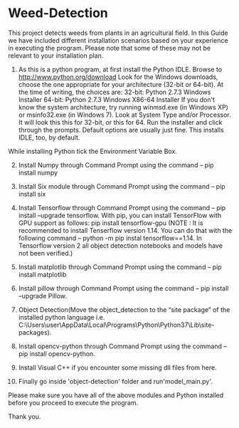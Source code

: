 # Weed-Detection
This project detects weeds from plants in an agricultural field.
In this Guide we have included different installation scenarios based on your experience in executing the program. 
Please note that some of these may not be relevant to your installation plan.

1. As this is a python program, at first install the Python IDLE. 
    Browse to http://www.python.org/download
    Look for the Windows downloads, choose the one appropriate for your architecture (32-bit or 64-bit). 
At the time of writing, the choices are:
        32-bit: Python 2.7.3 Windows Installer
        64-bit: Python 2.7.3 Windows X86-64 Installer
    If you don't know the system architecture, try running winmsd.exe (in Windows XP) or msinfo32.exe (in Windows 7). Look at System Type and/or Processor. It will look this this for 32-bit, or this  	for 64.
    Run the installer and click through the prompts. Default options are usually just fine. This installs IDLE, too, by default.

While installing Python tick the Environment Variable Box.

2. Install Numpy through Command Prompt using the command – pip install numpy

3. Install Six module through Command Prompt using the command – pip install six

4.  Install Tensorflow through Command Prompt using the command –
pip install –upgrade tensorflow.
      With pip, you can install TensorFlow with GPU support as follows: pip install tensorflow-gpu
(NOTE : It is recommended to install Tenserflow version 1.14. You can do that with the following command – python -m pip instal tensorflow==1.14. In Tensorflow version 2 all object detection notebooks and models have not been verified.)
	

5. Install matplotlib through Command Prompt using the command – pip install matplotlib

6. Install pillow through Command Prompt using the command – pip install –upgrade Pillow.

7. Object Detection(Move the object_detection to the “site package” of the installed python language i.e. C:\Users\user\AppData\Local\Programs\Python\Python37\Lib\site-packages).

8. Install opencv-python through Command Prompt using the command – pip install opencv-python.

9. Install Visual C++ if you encounter some missing dll files from here.

10. Finally go inside 'object-detection' folder and run'model_main.py'.

Please make sure you have all of the above modules and Python installed before you proceed to execute the program.

Thank you.
